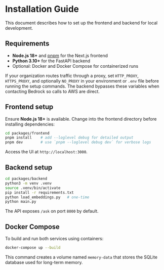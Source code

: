 # Installation Guide

This document describes how to set up the frontend and backend for local development.

## Requirements

- **Node.js 18+** and [pnpm](https://pnpm.io/) for the Next.js frontend
- **Python 3.10+** for the FastAPI backend
- Optional: Docker and Docker Compose for containerized runs

If your organization routes traffic through a proxy, set `HTTP_PROXY`,
`HTTPS_PROXY`, and optionally `NO_PROXY` in your environment or `.env` file
before running the setup commands. The backend bypasses these variables when
contacting Bedrock so calls to AWS are direct.

## Frontend setup

Ensure **Node.js 18+** is available. Change into the frontend directory before
installing dependencies:

```bash
cd packages/frontend
pnpm install    # add --loglevel debug for detailed output
pnpm dev        # use `pnpm --loglevel debug dev` for verbose logs
```

Access the UI at `http://localhost:3000`.

## Backend setup

```bash
cd packages/backend
python3 -m venv .venv
source .venv/bin/activate
pip install -r requirements.txt
python load_embeddings.py   # one-time
python main.py
```

The API exposes `/ask` on port `8000` by default.

## Docker Compose

To build and run both services using containers:

```bash
docker-compose up --build
```

This command creates a volume named `memory-data` that stores the SQLite database used for long-term memory.
